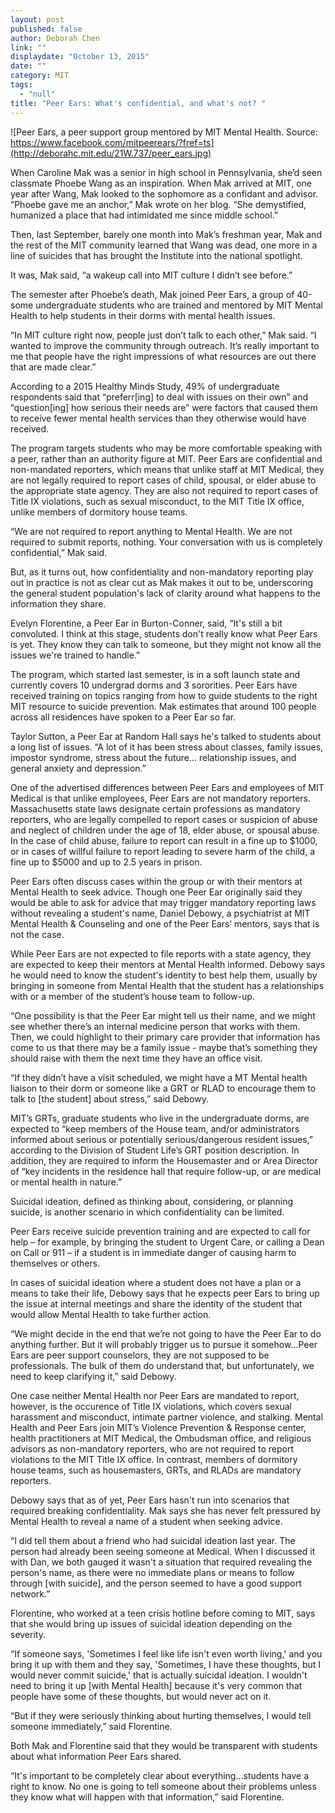 ```yaml
---
layout: post
published: false
author: Deborah Chen
link: ""
displaydate: "October 13, 2015"
date: ""
category: MIT
tags: 
  - "null"
title: "Peer Ears: What's confidential, and what's not? "
---
```




![Peer Ears, a peer support group mentored by MIT Mental Health. Source: https://www.facebook.com/mitpeerears/?fref=ts](http://deborahc.mit.edu/21W.737/peer_ears.jpg)

When Caroline Mak was a senior in high school in Pennsylvania, she’d seen classmate Phoebe Wang as an inspiration. When Mak arrived at MIT, one year after Wang, Mak looked to the sophomore as a confidant and advisor. “Phoebe gave me an anchor,” Mak wrote on her blog. “She demystified, humanized a place that had intimidated me since middle school.”

Then, last September, barely one month into Mak’s freshman year, Mak and the rest of the MIT community learned that Wang was dead, one more in a line of suicides that has brought the Institute into the national spotlight.

It was, Mak said, “a wakeup call into MIT culture I didn’t see before.”

The semester after Phoebe’s death, Mak joined Peer Ears, a group of 40-some undergraduate students who are trained and mentored by MIT Mental Health to help students in their dorms with mental health issues.

“In MIT culture right now, people just don’t talk to each other,” Mak said. “I wanted to improve the community through outreach. It’s really important to me that people have the right impressions of what resources are out there that are made clear.”

According to a 2015 Healthy Minds Study, 49% of undergraduate respondents said that “preferr[ing] to deal with issues on their own” and “question[ing] how serious their needs are” were factors that caused them to receive fewer mental health services than they otherwise would have received.

The program targets students who may be more comfortable speaking with a peer, rather than an authority figure at MIT. Peer Ears are confidential and non-mandated reporters, which means that unlike staff at MIT Medical, they are not legally required to report cases of child, spousal, or elder abuse to the appropriate state agency. They are also not required to report cases of Title IX violations, such as sexual misconduct, to the MIT Title IX office, unlike members of dormitory house teams.

“We are not required to report anything to Mental Health. We are not required to submit reports, nothing. Your conversation with us is completely confidential,” Mak said.

But, as it turns out, how confidentiality and non-mandatory reporting play out in practice is not as clear cut as Mak makes it out to be, underscoring the general student population's lack of clarity around what happens to the information they share.

Evelyn Florentine, a Peer Ear in Burton-Conner, said, “It's still a bit convoluted. I think at this stage, students don't really know what Peer Ears is yet. They know they can talk to someone, but they might not know all the issues we're trained to handle.”

The program, which started last semester, is in a soft launch state and currently covers 10 undergrad dorms and 3 sororities. Peer Ears have received training on topics ranging from how to guide students to the right MIT resource to suicide prevention. Mak estimates that around 100 people across all residences have spoken to a Peer Ear so far.

Taylor Sutton, a Peer Ear at Random Hall says he's talked to students about a long list of issues. “A lot of it has been stress about classes, family issues, impostor syndrome, stress about the future... relationship issues, and general anxiety and depression.”

One of the advertised differences between Peer Ears and employees of MIT Medical is that unlike employees, Peer Ears are not mandatory reporters. Massachusetts state laws designate certain professions as mandatory reporters, who are legally compelled to report cases or suspicion of abuse and neglect of children under the age of 18, elder abuse, or spousal abuse. In the case of child abuse, failure to report can result in a fine up to $1000, or in cases of willful failure to report leading to severe harm of the child, a fine up to $5000 and up to 2.5 years in prison.

Peer Ears often discuss cases within the group or with their mentors at Mental Health to seek advice. Though one Peer Ear originally said they would be able to ask for advice that may trigger mandatory reporting laws without revealing a student's name, Daniel Debowy, a psychiatrist at MIT Mental Health & Counseling and one of the Peer Ears’ mentors, says that is not the case.

While Peer Ears are not expected to file reports with a state agency, they are expected to keep their mentors at Mental Health informed. Debowy says he would need to know the student's identity to best help them, usually by bringing in someone from Mental Health that the student has a relationships with or a member of the student’s house team to follow-up.

“One possibility is that the Peer Ear might tell us their name, and we might see whether there’s an internal medicine person that works with them. Then, we could highlight to their primary care provider that information has come to us that there may be a family issue - maybe that’s something they should raise with them the next time they have an office visit.

“If they didn’t have a visit scheduled, we might have a MT Mental health liaison to their dorm or someone like a GRT or RLAD to encourage them to talk to [the student] about stress,” said Debowy.

MIT’s GRTs, graduate students who live in the undergraduate dorms, are expected to “keep members of the House team, and/or administrators informed about serious or potentially serious/dangerous resident issues,” according to the Division of Student Life’s GRT position description. In addition, they are required to inform the Housemaster and or Area Director of “key incidents in the residence hall that require follow-up, or are medical or mental health in nature.”

Suicidal ideation, defined as thinking about, considering, or planning suicide, is another scenario in which confidentiality can be limited.

Peer Ears receive suicide prevention training and are expected to call for help – for example, by bringing the student to Urgent Care, or calling a Dean on Call or 911 – if a student is in immediate danger of causing harm to themselves or others.

In cases of suicidal ideation where a student does not have a plan or a means to take their life, Debowy says that he expects peer Ears to bring up the issue at internal meetings and share the identity of the student that would allow Mental Health to take further action.

“We might decide in the end that we’re not going to have the Peer Ear to do anything further. But it will probably trigger us to pursue it somehow...Peer Ears are peer support counselors, they are not supposed to be professionals. The bulk of them do understand that, but unfortunately, we need to keep clarifying it,” said Debowy.
 
One case neither Mental Health nor Peer Ears are mandated to report, however, is the occurence of Title IX violations, which covers sexual harassment and misconduct, intimate partner violence, and stalking. Mental Health and Peer Ears join MIT’s Violence Prevention & Response center, health practitioners at MIT Medical, the Ombudsman office, and religious advisors as non-mandatory reporters, who are not required to report violations to the MIT Title IX office. In contrast, members of dormitory house teams, such as housemasters, GRTs, and RLADs are mandatory reporters.

Debowy says that as of yet, Peer Ears hasn't run into scenarios that required breaking confidentiality. Mak says she has never felt pressured by Mental Health to reveal a name of a student when seeking advice.

“I did tell them about a friend who had suicidal ideation last year. The person had already been seeing someone at Medical. When I discussed it with Dan, we both gauged it wasn't a situation that required revealing the person's name, as there were no immediate plans or means to follow through [with suicide], and the person seemed to have a good support network.”
	
Florentine, who worked at a teen crisis hotline before coming to MIT, says that she would bring up issues of suicidal ideation depending on the severity.

“If someone says, 'Sometimes I feel like life isn't even worth living,' and you bring it up with them and they say, 'Sometimes, I have these thoughts, but I would never commit suicide,' that is actually suicidal ideation. I wouldn't need to bring it up [with Mental Health] because it's very common that people have some of these thoughts, but would never act on it.

“But if they were seriously thinking about hurting themselves, I would tell someone immediately,” said Florentine.

Both Mak and Florentine said that they would be transparent with students about what information Peer Ears shared.

“It's important to be completely clear about everything...students have a right to know. No one is going to tell someone about their problems unless they know what will happen with that information,” said Florentine. 
